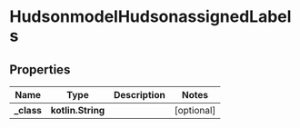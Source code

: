 
# HudsonmodelHudsonassignedLabels

## Properties
Name | Type | Description | Notes
------------ | ------------- | ------------- | -------------
**_class** | **kotlin.String** |  |  [optional]



